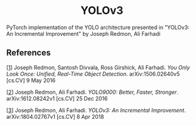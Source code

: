 

<!--
mlpi  
title: YOLOv3: An Incremental Improvement
category: Architectures/Convolutional Neural Networks
images:
-->


<h1 align="center">YOLOv3</h1>
           
PyTorch implementation of the YOLO architecture presented in "YOLOv3: An Incremental Improvement" by Joseph Redmon, Ali Farhadi


## References
[[1](https://arxiv.org/abs/1506.02640)] Joseph Redmon, Santosh Divvala, Ross Girshick, Ali Farhadi. _You Only Look Once: Unified, Real-Time Object Detection_. arXiv:1506.02640v5 [cs.CV] 9 May 2016

[[2](https://arxiv.org/abs/1612.08242)] Joseph Redmon, Ali Farhadi. _YOLO9000: Better, Faster, Stronger_. arXiv:1612.08242v1 [cs.CV] 25 Dec 2016

[[3](https://arxiv.org/abs/1804.02767v1)] Joseph Redmon, Ali Farhadi. _YOLOv3: An Incremental Improvement_. arXiv:1804.02767v1 [cs.CV] 8 Apr 2018
